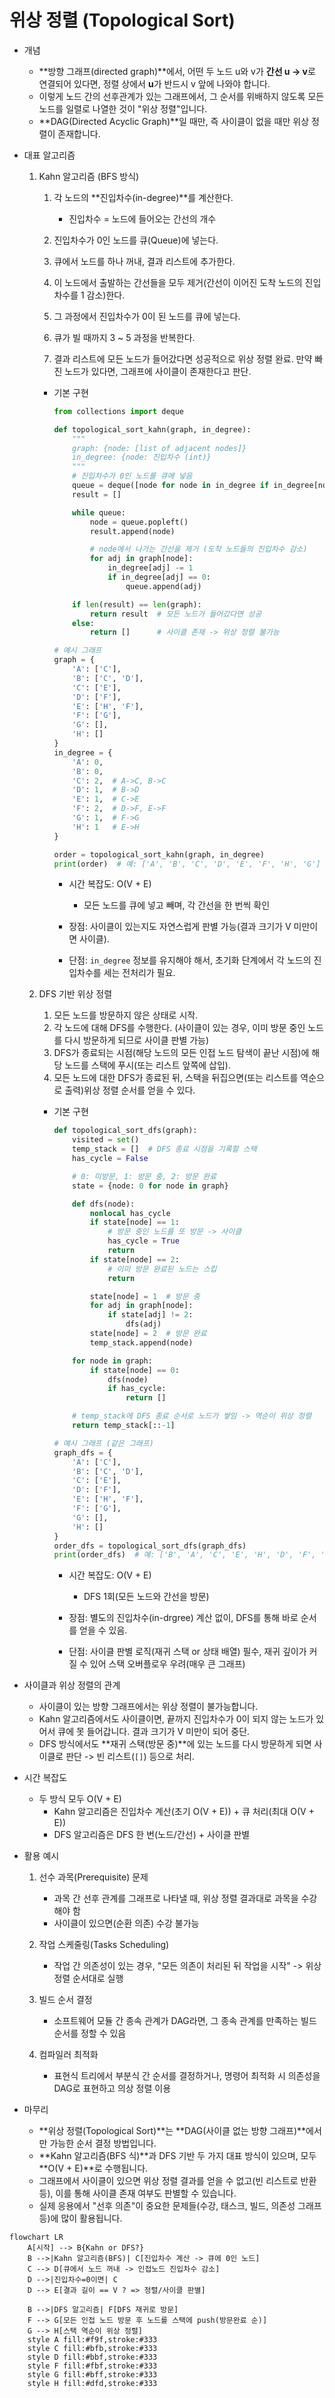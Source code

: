 # 위상 정렬 (Topological Sort)

* 개념
    * **방향 그래프(directed graph)**에서, 어떤 두 노드 u와 v가 **간선 u -> v**로 연결되어 있다면, 정렬 상에서 **u**가 반드시 v 앞에 나와야 합니다.
    * 이렇게 노드 간의 선후관계가 있는 그래프에서, 그 순서를 위배하지 않도록 모든 노드를 일렬로 나열한 것이 "위상 정렬"입니다.
    * **DAG(Directed Acyclic Graph)**일 때만, 즉 사이클이 없을 때만 위상 정렬이 존재합니다.

* 대표 알고리즘
    1. Kahn 알고리즘 (BFS 방식)
        1. 각 노드의 **진입차수(in-degree)**를 계산한다.
            - 진입차수 = 노드에 들어오는 간선의 개수
        
        2. 진입차수가 0인 노드를 큐(Queue)에 넣는다.
        3. 큐에서 노드를 하나 꺼내, 결과 리스트에 추가한다.
        4. 이 노드에서 출발하는 간선들을 모두 제거(간선이 이어진 도착 노드의 진입차수를 1 감소)한다.
        5. 그 과정에서 진입차수가 0이 된 노드를 큐에 넣는다.
        6. 큐가 빌 때까지 3 ~ 5 과정을 반복한다.
        7. 결과 리스트에 모든 노드가 들어갔다면 성공적으로 위상 정렬 완료. 만약 빠진 노드가 있다면, 그래프에 사이클이 존재한다고 판단.

        * 기본 구현
            ```python
            from collections import deque

            def topological_sort_kahn(graph, in_degree):
                """
                graph: {node: [list of adjacent nodes]}
                in_degree: {node: 진입차수 (int)}
                """
                # 진입차수가 0인 노드를 큐에 넣음
                queue = deque([node for node in in_degree if in_degree[node] == 0])
                result = []

                while queue:
                    node = queue.popleft()
                    result.append(node)

                    # node에서 나가는 간선을 제거 (도착 노드들의 진입차수 감소)
                    for adj in graph[node]:
                        in_degree[adj] -= 1
                        if in_degree[adj] == 0:
                            queue.append(adj)

                if len(result) == len(graph):
                    return result  # 모든 노드가 들어갔다면 성공
                else:
                    return []      # 사이클 존재 -> 위상 정렬 불가능

            # 예시 그래프
            graph = {
                'A': ['C'],
                'B': ['C', 'D'],
                'C': ['E'],
                'D': ['F'],
                'E': ['H', 'F'],
                'F': ['G'],
                'G': [],
                'H': []
            }
            in_degree = {
                'A': 0,
                'B': 0,
                'C': 2,  # A->C, B->C
                'D': 1,  # B->D
                'E': 1,  # C->E
                'F': 2,  # D->F, E->F
                'G': 1,  # F->G
                'H': 1   # E->H
            }

            order = topological_sort_kahn(graph, in_degree)
            print(order)  # 예: ['A', 'B', 'C', 'D', 'E', 'F', 'H', 'G']
            ```

            - 시간 복잡도: O(V + E)
                - 모든 노드를 큐에 넣고 빼며, 각 간선을 한 번씩 확인

            - 장점: 사이클이 있는지도 자연스럽게 판별 가능(결과 크기가 V 미만이면 사이클).
            - 단점: `in_degree` 정보를 유지해야 해서, 초기화 단계에서 각 노드의 진입차수를 세는 전처리가 필요.

    2. DFS 기반 위상 정렬
        1. 모든 노드를 방문하지 않은 상태로 시작.
        2. 각 노드에 대해 DFS를 수행한다. (사이클이 있는 경우, 이미 방문 중인 노드를 다시 방문하게 되므로 사이클 판별 가능)
        3. DFS가 종료되는 시점(해당 노드의 모든 인접 노드 탐색이 끝난 시점)에 해당 노드를 스택에 푸시(또는 리스트 앞쪽에 삽입).
        4. 모든 노드에 대한 DFS가 종료된 뒤, 스택을 뒤집으면(또는 리스트를 역순으로 출력)위상 정렬 순서를 얻을 수 있다.

        * 기본 구현
            ```python
            def topological_sort_dfs(graph):
                visited = set()
                temp_stack = []  # DFS 종료 시점을 기록할 스택
                has_cycle = False

                # 0: 미방문, 1: 방문 중, 2: 방문 완료
                state = {node: 0 for node in graph}

                def dfs(node):
                    nonlocal has_cycle
                    if state[node] == 1:
                        # 방문 중인 노드를 또 방문 -> 사이클
                        has_cycle = True
                        return
                    if state[node] == 2:
                        # 이미 방문 완료된 노드는 스킵
                        return

                    state[node] = 1  # 방문 중
                    for adj in graph[node]:
                        if state[adj] != 2:
                            dfs(adj)
                    state[node] = 2  # 방문 완료
                    temp_stack.append(node)

                for node in graph:
                    if state[node] == 0:
                        dfs(node)
                        if has_cycle:
                            return []

                # temp_stack에 DFS 종료 순서로 노드가 쌓임 -> 역순이 위상 정렬
                return temp_stack[::-1]

            # 예시 그래프 (같은 그래프)
            graph_dfs = {
                'A': ['C'],
                'B': ['C', 'D'],
                'C': ['E'],
                'D': ['F'],
                'E': ['H', 'F'],
                'F': ['G'],
                'G': [],
                'H': []
            }
            order_dfs = topological_sort_dfs(graph_dfs)
            print(order_dfs)  # 예: ['B', 'A', 'C', 'E', 'H', 'D', 'F', 'G']
            ```

            - 시간 복잡도: O(V + E)
                - DFS 1회(모든 노드와 간선을 방문)

            - 장점: 별도의 진입차수(in-drgree) 계산 없이, DFS를 통해 바로 순서를 얻을 수 있음.
            - 단점: 사이클 판별 로직(재귀 스택 or 상태 배열) 필수, 재귀 깊이가 커질 수 있어 스택 오버플로우 우려(매우 큰 그래프)

* 사이클과 위상 정렬의 관계
    * 사이클이 있는 방향 그래프에서는 위상 정렬이 불가능합니다.
    * Kahn 알고리즘에서도 사이클이면, 끝까지 진입차수가 0이 되지 않는 노드가 있어서 큐에 못 들어갑니다. 결과 크기가 V 미만이 되어 중단.
    * DFS 방식에서도 **재귀 스택(방문 중)**에 있는 노드를 다시 방문하게 되면 사이클로 판단 -> 빈 리스트(`[]`) 등으로 처리.

* 시간 복잡도
    * 두 방식 모두 O(V + E)
        - Kahn 알고리즘은 진입차수 계산(초기 O(V + E)) + 큐 처리(최대 O(V + E))
        - DFS 알고리즘은 DFS 한 번(노드/간선) + 사이클 판별

* 활용 예시
    1. 선수 과목(Prerequisite) 문제
        - 과목 간 선후 관계를 그래프로 나타낼 때, 위상 정렬 결과대로 과목을 수강해야 함
        - 사이클이 있으면(순환 의존) 수강 불가능

    2. 작업 스케줄링(Tasks Scheduling)
        - 작업 간 의존성이 있는 경우, "모든 의존이 처리된 뒤 작업을 시작" -> 위상 정렬 순서대로 실행
    
    3. 빌드 순서 결정
        - 소프트웨어 모듈 간 종속 관계가 DAG라면, 그 종속 관계를 만족하는 빌드 순서를 정할 수 있음
    
    4. 컴파일러 최적화
        - 표현식 트리에서 부분식 간 순서를 결정하거나, 명령어 최적화 시 의존성을 DAG로 표현하고 의상 정렬 이용

* 마무리
    * **위상 정렬(Topological Sort)**는 **DAG(사이클 없는 방향 그래프)**에서만 가능한 순서 결정 방법입니다.
    * **Kahn 알고리즘(BFS 식)**과 DFS 기반 두 가지 대표 방식이 있으며, 모두 **O(V + E)**로 수행됩니다.
    * 그래프에서 사이클이 있으면 위상 정렬 결과를 얻을 수 없고(빈 리스트로 반환 등), 이를 통해 사이클 존재 여부도 판별할 수 있습니다.
    * 실제 응용에서 "선후 의존"이 중요한 문제들(수강, 태스크, 빌드, 의존성 그래프 등)에 많이 활용됩니다.

```mermaid
flowchart LR
    A[시작] --> B{Kahn or DFS?}
    B -->|Kahn 알고리즘(BFS)| C[진입차수 계산 -> 큐에 0인 노드]
    C --> D[큐에서 노드 꺼내 -> 인접노드 진입차수 감소]
    D -->|진입차수=0이면| C
    D --> E[결과 길이 == V ? => 정렬/사이클 판별]

    B -->|DFS 알고리즘| F[DFS 재귀로 방문]
    F --> G[모든 인접 노드 방문 후 노드를 스택에 push(방문완료 순)]
    G --> H[스택 역순이 위상 정렬]
    style A fill:#f9f,stroke:#333
    style C fill:#bfb,stroke:#333
    style D fill:#bbf,stroke:#333
    style F fill:#fbf,stroke:#333
    style G fill:#bff,stroke:#333
    style H fill:#dfd,stroke:#333

```